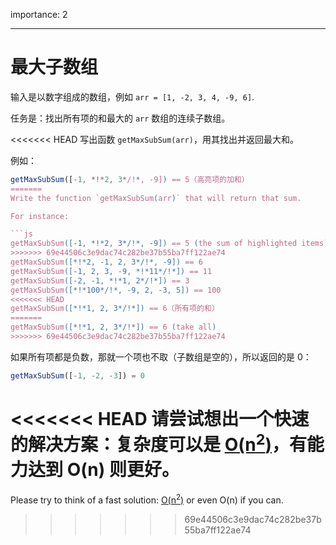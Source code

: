 importance: 2

---

# 最大子数组

输入是以数字组成的数组，例如 `arr = [1, -2, 3, 4, -9, 6]`.

任务是：找出所有项的和最大的 `arr` 数组的连续子数组。

<<<<<<< HEAD
写出函数 `getMaxSubSum(arr)`，用其找出并返回最大和。

例如：

```js
getMaxSubSum([-1, *!*2, 3*/!*, -9]) == 5（高亮项的加和）
=======
Write the function `getMaxSubSum(arr)` that will return that sum.

For instance:

```js
getMaxSubSum([-1, *!*2, 3*/!*, -9]) == 5 (the sum of highlighted items)
>>>>>>> 69e44506c3e9dac74c282be37b55ba7ff122ae74
getMaxSubSum([*!*2, -1, 2, 3*/!*, -9]) == 6
getMaxSubSum([-1, 2, 3, -9, *!*11*/!*]) == 11
getMaxSubSum([-2, -1, *!*1, 2*/!*]) == 3
getMaxSubSum([*!*100*/!*, -9, 2, -3, 5]) == 100
<<<<<<< HEAD
getMaxSubSum([*!*1, 2, 3*/!*]) == 6（所有项的和）
=======
getMaxSubSum([*!*1, 2, 3*/!*]) == 6 (take all)
>>>>>>> 69e44506c3e9dac74c282be37b55ba7ff122ae74
```

如果所有项都是负数，那就一个项也不取（子数组是空的），所以返回的是 0：

```js
getMaxSubSum([-1, -2, -3]) = 0
```

<<<<<<< HEAD
请尝试想出一个快速的解决方案：复杂度可以是 [O(n<sup>2</sup>)](https://en.wikipedia.org/wiki/Big_O_notation)，有能力达到 O(n) 则更好。
=======
Please try to think of a fast solution: [O(n<sup>2</sup>)](https://en.wikipedia.org/wiki/Big_O_notation) or even O(n) if you can.
>>>>>>> 69e44506c3e9dac74c282be37b55ba7ff122ae74
